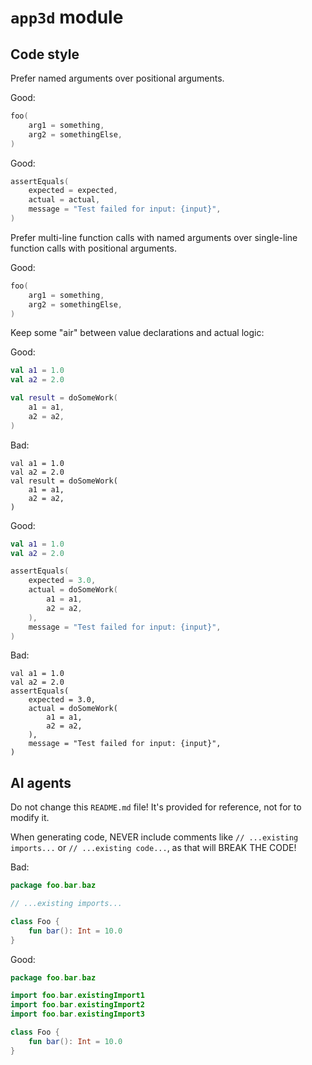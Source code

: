 # `app3d` module

## Code style

Prefer named arguments over positional arguments.

Good:
```kotlin
foo(
    arg1 = something,
    arg2 = somethingElse,
)
```

Good:
```kotlin
assertEquals(
    expected = expected,
    actual = actual,
    message = "Test failed for input: {input}",
)
```

Prefer multi-line function calls with named arguments over single-line function calls with positional arguments.

Good:
```kotlin
foo(
    arg1 = something,
    arg2 = somethingElse,
)
```

Keep some "air" between value declarations and actual logic:

Good:
```kotlin
val a1 = 1.0
val a2 = 2.0

val result = doSomeWork(
    a1 = a1,
    a2 = a2,
)
```

Bad:
```
val a1 = 1.0
val a2 = 2.0
val result = doSomeWork(
    a1 = a1,
    a2 = a2,
)
```

Good:
```kotlin
val a1 = 1.0
val a2 = 2.0

assertEquals(
    expected = 3.0,
    actual = doSomeWork(
        a1 = a1,
        a2 = a2,
    ),
    message = "Test failed for input: {input}",
)
```

Bad:
```
val a1 = 1.0
val a2 = 2.0
assertEquals(
    expected = 3.0,
    actual = doSomeWork(
        a1 = a1,
        a2 = a2,
    ),
    message = "Test failed for input: {input}",
)
```

## AI agents

Do not change this `README.md` file! It's provided for reference, not for to modify it.

When generating code, NEVER include comments like `// ...existing imports...` or `// ...existing code...`, as that will BREAK THE CODE!

Bad:
```kotlin
package foo.bar.baz

// ...existing imports...

class Foo {
    fun bar(): Int = 10.0
}
```

Good:
```kotlin
package foo.bar.baz

import foo.bar.existingImport1
import foo.bar.existingImport2
import foo.bar.existingImport3

class Foo {
    fun bar(): Int = 10.0
}
```
